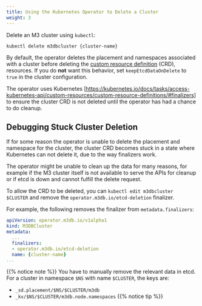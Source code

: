 ```yaml
---
title: Using the Kubernetes Operator to Delete a Cluster
weight: 3
---
```


Delete an M3 cluster using `kubectl`:

```shell
kubectl delete m3dbcluster {cluster-name}
```

By default, the operator deletes the placement and namespaces associated with a cluster before deleting the [custom resource definition](https://kubernetes.io/docs/concepts/extend-kubernetes/api-extension/custom-resources/) (CRD), resources. If you do **not** want this behavior, set `keepEtcdDataOnDelete` to `true` in the cluster configuration.

The operator uses Kubernetes [https://kubernetes.io/docs/tasks/access-kubernetes-api/custom-resources/custom-resource-definitions/#finalizers] to ensure the cluster CRD is not deleted until the operator has had a chance to do cleanup.

## Debugging Stuck Cluster Deletion

If for some reason the operator is unable to delete the placement and namespace for the cluster, the cluster CRD becomes stuck in a state where Kubernetes can not delete it, due to the way finalizers work.

The operator might be unable to clean up the data for many reasons, for example if the M3 cluster itself is not available to serve the APIs for cleanup or if etcd is down and cannot fulfill the delete request.

To allow the CRD to be deleted, you can `kubectl edit m3dbcluster $CLUSTER` and remove the `operator.m3db.io/etcd-deletion` finalizer.

For example, the following removes the finalizer from `metadata.finalizers`:

```yaml
apiVersion: operator.m3db.io/v1alpha1
kind: M3DBCluster
metadata:
  ...
  finalizers:
  - operator.m3db.io/etcd-deletion
  name: {cluster-name}
...
```

{{% notice note %}}
You have to manually remove the relevant data in etcd. For a cluster in namespace `$NS`
with name `$CLUSTER`, the keys are:

- `_sd.placement/$NS/$CLUSTER/m3db`
- `_kv/$NS/$CLUSTER/m3db.node.namespaces`
{{% notice tip %}}
